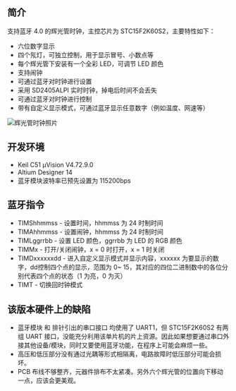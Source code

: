 ## 简介

支持蓝牙 4.0 的辉光管时钟，主控芯片为 STC15F2K60S2，主要特性如下：

- 六位数字显示
- 四个氖灯，可独立控制，用于显示冒号、小数点等
- 每个辉光管下安装有一个全彩 LED，可调节 LED 颜色
- 支持闹钟
- 可通过蓝牙对时钟进行设置
- 采用 SD2405ALPI 实时时钟，掉电后时间不会丢失
- 可通过蓝牙对时钟进行控制
- 带有自定义显示模式，可通过蓝牙显示任意数字（例如温度、网速等）

![辉光管时钟照片](http://blanboom.org/images/2014/08/NixieClock.jpg)

## 开发环境

- Keil C51 µVision V4.72.9.0
- Altium Designer 14
- 蓝牙模块波特率已预先设置为 115200bps

## 蓝牙指令

*  TIMShhmmss    -  设置时间，hhmmss 为 24 时制时间
*  TIMAhhmmss    -  设置闹钟，hhmmss 为 24 时制时间
*  TIMLggrrbb    -  设置 LED 颜色，ggrrbb 为 LED 的 RGB 颜色
*  TIMMx         -  打开/关闭闹钟，x = 0 时打开，x = 1 时关闭
*  TIMDxxxxxxdd  -  进入自定义显示模式并显示内容，xxxxxx 为要显示的数字，dd控制四个点的显示，范围为 0~ 15，其对应的四位二进制数中的各位分别代表四个点的状态（1 为亮，0 为灭）
*  TIMT          -  切换回时钟模式

## 该版本硬件上的缺陷

* 蓝牙模块 和 排针引出的串口接口 均使用了 UART1，但 STC15F2K60S2 有两组 UART 接口，没能充分利用该单片机的片上资源。因此如果想要通过串口外接其他设备/模块，同时又要使用蓝牙功能，在程序上可能会麻烦一些。
* 高压和低压部分没有通过光耦等形式相隔离，电路故障时低压部分可能会损坏。
* PCB 布线不够整齐，元器件排布不太紧凑。另外六个辉光管的位置向下移动一点，应该会更美观。
